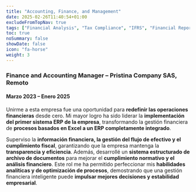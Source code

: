 ```yaml
---
title: "Accounting, Finance, and Management"
date: 2025-02-26T11:40:54+01:00
excludeFromTopNav: true
tags: ["Financial Analysis", "Tax Compliance", "IFRS", "Financial Reporting", "Business Management", "ERP Implementation", "Startup Finance", "Payroll Management"]
toc: true
noSummary: false
showDate: false
icon: "fa-horse"
weight: 3
---
```


### **Finance and Accounting Manager – Pristina Company SAS, Remoto**  
#### Marzo 2023 – Enero 2025  

Unirme a esta empresa fue una oportunidad para **redefinir las operaciones financieras** desde cero. Mi mayor logro ha sido liderar la **implementación del primer sistema ERP de la empresa**, transformando la gestión financiera de **procesos basados en Excel a un ERP completamente integrado**.  

Superviso la **información financiera, la gestión del flujo de efectivo y el cumplimiento fiscal**, garantizando que la empresa mantenga la **transparencia y eficiencia**. Además, desarrollé un **sistema estructurado de archivo de documentos** para mejorar el **cumplimiento normativo y el análisis financiero**. Este rol me ha permitido perfeccionar mis **habilidades analíticas y de optimización de procesos**, demostrando que una gestión financiera inteligente puede **impulsar mejores decisiones y estabilidad empresarial**.